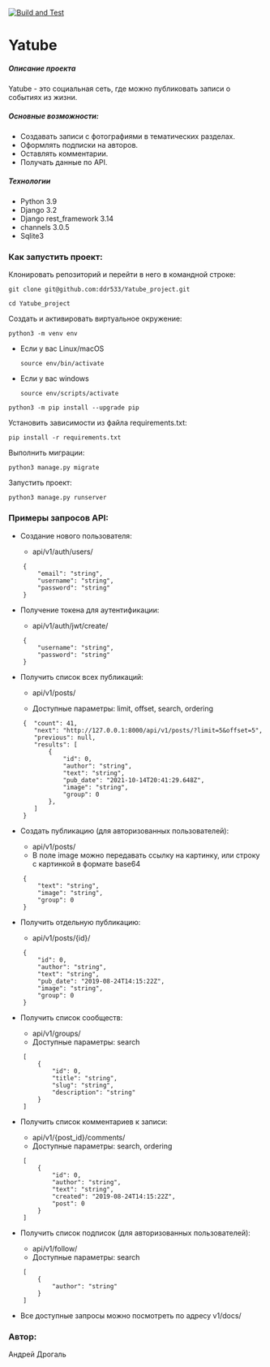 [![Build and Test](https://github.com/ddr533/Yatube_project/actions/workflows/python-app.yml/badge.svg)](https://github.com/ddr533/Yatube_project/actions/workflows/python-app.yml)

# Yatube  
##### Описание проекта 
Yatube - это социальная сеть, где можно публиковать записи о
событиях из жизни. 
##### Основные возможности:
* Создавать записи с фотографиями в тематических разделах.
* Оформлять подписки на авторов.
* Оставлять комментарии.
* Получать данные по API.
##### Технологии 
  
 - Python 3.9   
 - Django 3.2
 - Django rest_framework 3.14
 - channels 3.0.5
 - Sqlite3
  
### Как запустить проект:

Клонировать репозиторий и перейти в него в командной строке:

```
git clone git@github.com:ddr533/Yatube_project.git
```

```
cd Yatube_project
```

Cоздать и активировать виртуальное окружение:

```
python3 -m venv env
```

* Если у вас Linux/macOS

    ```
    source env/bin/activate
    ```

* Если у вас windows

    ```
    source env/scripts/activate
    ```

```
python3 -m pip install --upgrade pip
```

Установить зависимости из файла requirements.txt:

```
pip install -r requirements.txt
```

Выполнить миграции:

```
python3 manage.py migrate
```

Запустить проект:

```
python3 manage.py runserver
```

### Примеры запросов API:
* Создание нового пользователя:
  
  - api/v1/auth/users/
```
    {
        "email": "string",
        "username": "string",
        "password": "string"
    }

``` 
* Получение токена для аутентификации: 

  - api/v1/auth/jwt/create/
```
    {
        "username": "string",
        "password": "string"
    }

``` 
* Получить список всех публикаций: 

  - api/v1/posts/

  - Доступные параметры: limit, offset, search, ordering
```
    {  "count": 41,
       "next": "http://127.0.0.1:8000/api/v1/posts/?limit=5&offset=5",
       "previous": null,
       "results": [
           {
               "id": 0,
               "author": "string",
               "text": "string",
               "pub_date": "2021-10-14T20:41:29.648Z",
               "image": "string",
               "group": 0
           },
       ]    
    }

```
* Создать публикацию (для авторизованных пользователей): 

  - api/v1/posts/
  - В поле image можно передавать ссылку на картинку, или строку с картинкой
  в формате base64 

```
    {
        "text": "string",
        "image": "string",
        "group": 0
    }    

```
* Получить отдельную публикацию: 

  - api/v1/posts/{id}/

```
    {
        "id": 0,
        "author": "string",
        "text": "string",
        "pub_date": "2019-08-24T14:15:22Z",
        "image": "string",
        "group": 0
    }    

```
* Получить список сообществ: 

  - api/v1/groups/
  - Доступные параметры: search

```
    [
        {
            "id": 0,
            "title": "string",
            "slug": "string",
            "description": "string"
        }
    ]   

```
* Получить список комментариев к записи: 

  - api/v1/{post_id}/comments/
  - Доступные параметры: search, ordering

```
    [
        {
            "id": 0,
            "author": "string",
            "text": "string",
            "created": "2019-08-24T14:15:22Z",
            "post": 0
        }
    ]  

```
* Получить список подписок (для авторизованных пользователей): 

  - api/v1/follow/
  - Доступные параметры: search

```
    [
        {
            "author": "string"
        }
    ] 

```
* Все доступные запросы можно посмотреть по адресу v1/docs/

### Автор:
Андрей Дрогаль
